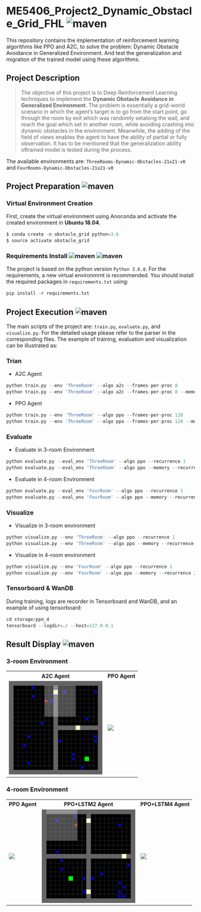 # ME5406_Project2_Dynamic_Obstacle_Grid_FHL ![maven](https://img.shields.io/badge/NUS-ME5406-important)
This repository contains the implementation of reinforcement learning algorithms like PPO and A2C, to solve the problem: Dynamic Obstacle Avoidance in Generalized Environment. And test the generalization and migration of the trained model using these algorithms.

## Project Description
> The objective of this project is to Deep Reinforcement Learning techniques to implement the **Dynamic Obstacle Avoidance in Generalized Environment**. 
> The problem is essentially a grid-world scenario in which the agent’s target is to go from the start point, go through the room by exit which was randomly setalong the wall, and reach the goal which set in another room, while avoiding crashing into dynamic obstacles in the environment. Meanwhile, the adding of the field of views enables the agent to have the ability of partial or fully observation. It has to be mentioned that the generalization ability oftrained model is tested during the process.

The available environments are: `ThreeRooms-Dynamic-Obstacles-21x21-v0` and `FourRooms-Dynamic-Obstacles-21x21-v0` 

## Project Preparation ![maven](https://img.shields.io/badge/Project-Preparation-important)
 ### Virtual Environment Creation
 First, create the virtual environment using Anoconda and activate the created environment in **Ubuntu 18.04**.
 
```python
$ conda create -n obstacle_grid python=3.6
$ source activate obstacle_grid
```

 ### Requirements Install ![maven](https://img.shields.io/badge/Python-3.6-important) ![maven](https://img.shields.io/badge/Python-Requirements-important)
The project is based on the python version `Python 3.6.8`. For the requirements, a new virtual environmrnt is recommended. You should install the required packages in `requirements.txt` using:
```python
pip install -r requirements.txt
```

## Project Execution ![maven](https://img.shields.io/badge/Project-Execution-important)
The main scripts of the project are: `train.py`, `evaluate.py`, and `visualize.py`. For the detailed usage please refer to the parser in the corresponding files. The example of training, evaluation and visualization can be illustrated as:
### Trian
- A2C Agent
```python
python train.py --env 'ThreeRoom' --algo a2c --frames-per-proc 8
python train.py --env 'ThreeRoom' --algo a2c --frames-per-proc 8 --memory --recurrence 2
```
- PPO Agent
```python
python train.py --env 'ThreeRoom' --algo ppo --frames-per-proc 128
python train.py --env 'ThreeRoom' --algo ppo --frames-per-proc 128 --memory --recurrence 2
```

### Evaluate
- Evaluate in 3-room Environment
```python
python evaluate.py --eval_env 'ThreeRoom' --algo ppo --recurrence 1
python evaluate.py --eval_env 'ThreeRoom' --algo ppo --memory --recurrence 2
```
- Evaluate in 4-room Environment
```python
python evaluate.py --eval_env 'FourRoom' --algo ppo --recurrence 1
python evaluate.py --eval_env 'FourRoom' --algo ppo --memory --recurrence 2
```

### Visualize
- Visualize in 3-room environment
```python
python visualize.py --env 'ThreeRoom' --algo ppo --recurrence 1
python visualize.py --env 'ThreeRoom' --algo ppo --memory --recurrence 2
```
- Visualize in 4-room environment
```python
python visualize.py --env 'FourRoom' --algo ppo --recurrence 1
python visualize.py --env 'FourRoom' --algo ppo --memory --recurrence 2
```

### Tensorboard & WanDB
During training, logs are recorder in Tensorboard and WanDB, and an example of using tensorboard:
```python
cd storage/ppo_4
tensorboard --logdir=./ --host=127.0.0.1
```

## Result Display ![maven](https://img.shields.io/badge/Result-GIF-success)
### 3-room Environment

<table>
    <tr>
            <th>A2C Agent</th>
            <th>PPO Agent</th>
    </tr>
    <tr>
        <td><img src="results/gifs/a2c_gif.gif" width="250" /></td>
        <td><img src="results/gifs/storage_3_room.gif" width="250"/></td>
    </tr>
</table>

### 4-room Environment
<table>
    <tr>
            <th>PPO Agent</th>
            <th>PPO+LSTM2 Agent</th>
            <th>PPO+LSTM4 Agent</th>
    </tr>
    <tr>
        <td><img src="results/gifs/storage_4_room_ppo.gif" width="250" /></td>
        <td><img src="results/gifs/storage_4_room_ppo_lstm2.gif" width="250" /></td>
        <td><img src="results/gifs/storage_4_room_ppo_lstm4.gif" width="250" /></td>
    </tr>
</table>

